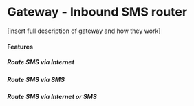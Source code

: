 # Gateway - Inbound SMS router

[insert full description of gateway and how they work]

#### Features
##### Route SMS via Internet
##### Route SMS via SMS
##### Route SMS via Internet or SMS
